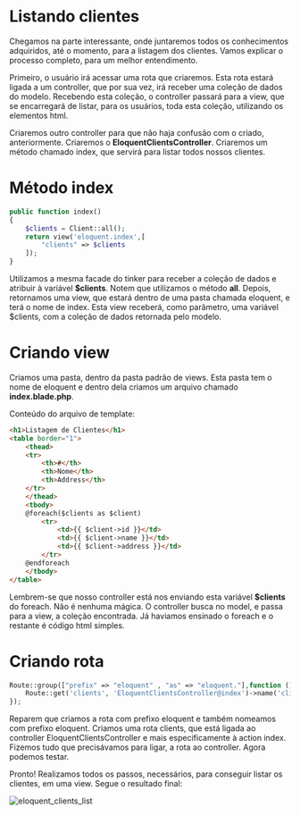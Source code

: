 # Listando clientes

Chegamos na parte interessante, onde juntaremos todos os conhecimentos adquiridos, até o momento, para a listagem dos clientes. 
Vamos explicar o processo completo, para um melhor entendimento.

Primeiro, o usuário irá acessar uma rota que criaremos. Esta rota estará ligada a um controller, que por sua vez, irá receber uma coleção de dados do modelo. 
Recebendo esta coleção, o controller passará para a view, que se encarregará de listar, para os usuários, toda esta coleção, utilizando os elementos html.

Criaremos outro controller para que não haja confusão com o criado, anteriormente. Criaremos o **EloquentClientsController**. Criaremos um método chamado index, que servirá para listar todos nossos clientes.

# Método index

```php
public function index()
{
    $clients = Client::all();
    return view('eloquent.index',[
        "clients" => $clients
    ]);
}
```

Utilizamos a mesma facade do tinker para receber a coleção de dados e atribuir à variável **$clients**. Notem que utilizamos o método **all**. 
Depois, retornamos uma view, que estará dentro de uma pasta chamada eloquent, e terá o nome de index. Esta view receberá, como parâmetro, uma variável $clients, com a coleção de dados retornada pelo modelo.

# Criando view

Criamos uma pasta, dentro da pasta padrão de views. Esta pasta tem o nome de eloquent e dentro dela criamos um arquivo chamado **index.blade.php**.

Conteúdo do arquivo de template:

```html
<h1>Listagem de Clientes</h1>
<table border="1">
    <thead>
    <tr>
        <th>#</th>
        <th>Nome</th>
        <th>Address</th>
    </tr>
    </thead>
    <tbody>
    @foreach($clients as $client)
        <tr>
            <td>{{ $client->id }}</td>
            <td>{{ $client->name }}</td>
            <td>{{ $client->address }}</td>
        </tr>
    @endforeach
    </tbody>
</table>
```

Lembrem-se que nosso controller está nos enviando esta variável **$clients** do foreach. Não é nenhuma mágica. O controller busca no model, e passa para a view, a coleção encontrada. Já haviamos ensinado o foreach e o restante é código html simples.

# Criando rota

```php
Route::group(["prefix" => "eloquent" , "as" => "eloquent."],function (){
    Route::get('clients', 'EloquentClientsController@index')->name('client.list');
});
```

Reparem que criamos a rota com prefixo eloquent e também nomeamos com prefixo eloquent. 
Criamos uma rota clients, que está ligada ao controller EloquentClientsController e mais especificamente à action index. Fizemos tudo que precisávamos para ligar, a rota ao controller. Agora podemos testar.

Pronto! Realizamos todos os passos, necessários, para conseguir listar os clientes, em uma view. Segue o resultado final:

![eloquent_clients_list](./images/eloquent_clients_list.png "eloquent_clients_list")